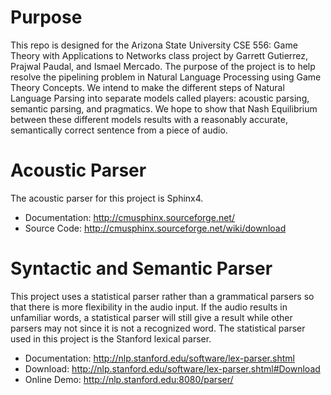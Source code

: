 # Purpose
This repo is designed for the Arizona State University CSE 556: Game Theory with Applications to Networks class project by Garrett Gutierrez, Prajwal Paudal, and Ismael Mercado.
The purpose of the project is to help resolve the pipelining problem in Natural Language Processing using Game Theory Concepts. We intend to make the different steps of Natural Language Parsing into separate models called players: acoustic parsing, semantic parsing, and pragmatics.
We hope to show that Nash Equilibrium between these different models results with a reasonably accurate, semantically correct sentence from a piece of audio.

# Acoustic Parser
The acoustic parser for this project is Sphinx4.

* Documentation: http://cmusphinx.sourceforge.net/
* Source Code: http://cmusphinx.sourceforge.net/wiki/download

# Syntactic and Semantic Parser
This project uses a statistical parser rather than a grammatical parsers so that there is more flexibility in the audio input. If the audio results in unfamiliar words, a statistical parser will still give a result while other parsers may not since it is not a recognized word. The statistical parser used in this project is the Stanford lexical parser.

* Documentation: http://nlp.stanford.edu/software/lex-parser.shtml
* Download: http://nlp.stanford.edu/software/lex-parser.shtml#Download
* Online Demo: http://nlp.stanford.edu:8080/parser/
